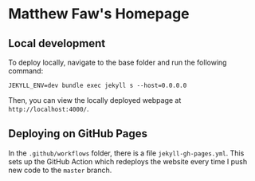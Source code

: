 # Matthew Faw's Homepage

## Local development

To deploy locally, navigate to the base folder and run the following command:
```
JEKYLL_ENV=dev bundle exec jekyll s --host=0.0.0.0
```
Then, you can view the locally deployed webpage at `http://localhost:4000/`.

## Deploying on GitHub Pages

In the `.github/workflows` folder, there is a file `jekyll-gh-pages.yml`. This
sets up the GitHub Action which redeploys the website every time I push new
code to the `master` branch.
